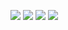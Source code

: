 

![](https://files.catbox.moe/x675eg.png)
![](https://files.catbox.moe/qyzvz8.png)
![](https://files.catbox.moe/3f1t4y.png)
![](https://files.catbox.moe/kqavti.jpeg)
